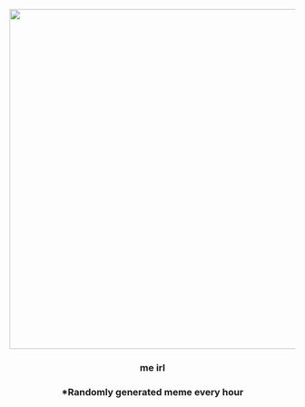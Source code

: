 <p align="center">
        <img src="https://i.redd.it/17lh3sis5gj81.png" width="600" height="600">
        </p>
        <h3 align="center">me irl</h3>
        <h3 align="center">*Randomly generated meme every hour</h3>
    